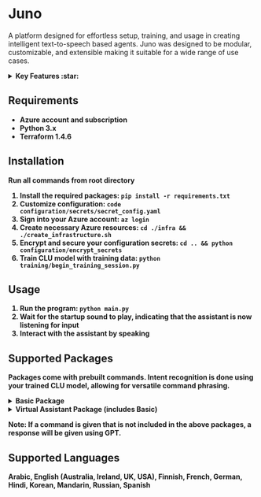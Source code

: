 # Juno 
A platform designed for effortless setup, training, and usage in creating intelligent text-to-speech based agents. Juno was designed to be modular, customizable, and extensible making it suitable for a wide range of use cases.

<details>
<summary><b>Key Features :star:</summary>
   
### Azure Powered 

- Leverages Azure's Cognitive Services for speech recognition, intent recognition, and text-to-speech capabilities. Elevenlabs is also available as an alternate option for text-to-speech.

### Human-Like Interactions 

- Integrates OpenAI's GPT-3.5-Turbo to provide a more natural, human-like conversation experience.

### Broad Conversational Skills 

- Trained on an extensive dataset that covers a wide range of conversational commands, providing efficient responses across diverse scenarios and inquiries.

### Built-In Commands 

- Commands come in packages for specific use cases. See the 'Supported Packages' section for more details.

### Contextual Awareness 

- Stores and utilizes conversation history to provide contextual awareness to the agents.
  
</details>

## Requirements
- Azure account and subscription
- Python 3.x
- Terraform 1.4.6

## Installation
Run all commands from root directory
1. Install the required packages: `pip install -r requirements.txt`
2. Customize configuration: `code configuration/secrets/secret_config.yaml` 
3. Sign into your Azure account: `az login`
4. Create necessary Azure resources: `cd ./infra && ./create_infrastructure.sh`
6. Encrypt and secure your configuration secrets: `cd .. && python configuration/encrypt_secrets`
7. Train CLU model with training data: `python training/begin_training_session.py`

## Usage
1. Run the program: `python main.py`
2. Wait for the startup sound to play, indicating that the assistant is now listening for input
3. Interact with the assistant by speaking

## Supported Packages
Packages come with prebuilt commands.
Intent recognition is done using your trained CLU model, allowing for versatile command phrasing.

<details>
<summary><b>Basic Package</b></summary>

#### Control Behavior
| Command | Response |
| ------- | -------- |
| Mute | Mutes the agent's responses |
| Unmute | Unmutes the agent's responses |
| Pause | Pauses all of the agent's functionalities |
| Exit | Terminates the program |
#### Personalization
| Command | Response |
| ------- | -------- |
| Change language to {language} | Changes the language of the agent to {language} |
| Change gender to {gender} | Changes the gender of the agent to {gender} |
| Change role to {role} | Changes the role of the agent to {role} |
| Change voice | Changes the agent's voice |

</details>

<details>
<summary><b>Virtual Assistant Package</b> (includes Basic)</summary>

#### Weather Retrieval
| Command | Response |
| ------- | -------- |
| What is the weather in {location} | Provides the current temperature in {location} |
#### Speech Translation
| Command | Response |
| ------- | -------- |
| Translate {speech} into {language} | Translates {speech} into {language} |
#### Control Lights
| Command | Response |
| ------- | -------- |
| Turn lights {off/on} | Turns the lights {off/on} |
| Change light color to {color} | Changes the light color to {color} |
#### Control Music 
| Command | Response |
| ------- | -------- |
| Play {song} | Plays {song} |
| Pause song | Pauses song |
| Play next song | Plays next song |
| Lower volume | Lowers volume of song playing by 10% |
| Raise volume | Raises volume of song playing by 10% |
#### Set Alarm
| Command | Response |
| ------- | -------- |
| Set an alarm for {day and time} | Sets an alarm for {day and time} |
#### Set Reminder
| Command | Response |
| ------- | -------- |
| Set a reminder for {day and time} to do {reminder} | Sets a reminder for {day and time} to do {reminder} |
#### Set Timer
| Command | Response |
| ------- | -------- |
| Set a timer for {time} {metric} | Sets a timer for {time} {metric} |
#### News Retrieval 
| Command | Response |
| ------- | -------- |
| Give me the news | A summary of the current top news stories (summarized using GPT) |
#### Web Browsing
| Command | Response |
| ------- | -------- |
| Open {website} | Opens the specified {website} |
| Search {speech} | Conducts a Google search for {speech} |
| Search youtube for {speech} | Conducts a YouTube search for {speech} |

</details>

Note: If a command is given that is not included in the above packages, a response will be given using GPT.
   
 ## Supported Languages
 Arabic, English (Australia, Ireland, UK, USA), Finnish, French, German, Hindi, Korean, Mandarin, Russian, Spanish
